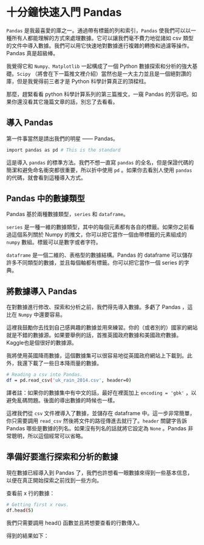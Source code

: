 # 十分鐘快速入門 Pandas


`Pandas` 是我最喜愛的庫之一。通過帶有標籤的列和索引，`Pandas` 使我們可以以一種所有人都能理解的方式來處理數據。它可以讓我們毫不費力地從諸如 csv 類型的文件中導入數據。我們可以用它快速地對數據進行複雜的轉換和過濾等操作。Pandas 真是超級棒。

我覺得它和 `Numpy、Matplotlib` 一起構成了一個 Python 數據探索和分析的強大基礎。`Scipy` （將會在下一篇推文裡介紹）當然也是一大主力並且是一個絕對讚的庫，但是我覺得前三者才是 Python 科學計算真正的頂樑柱。

那麼，趕緊看看 python 科學計算系列的第三篇推文，一窺 Pandas 的芳容吧。如果你還沒看其它幾篇文章的話，別忘了去看看。


## 導入 Pandas

第一件事當然是請出我們的明星 —— Pandas。

```sh
import pandas as pd # This is the standard
```

這是導入 `pandas` 的標準方法。我們不想一直寫 `pandas` 的全名，但是保證代碼的簡潔和避免命名衝突都很重要，所以折中使用 `pd` 。如果你去看別人使用 `pandas` 的代碼，就會看到這種導入方式。


## Pandas 中的數據類型

Pandas 基於兩種數據類型，`series` 和 `dataframe`。

`series` 是一種一維的數據類型，其中的每個元素都有各自的標籤。如果你之前看過這個系列關於 Numpy 的推文，你可以把它當作一個由帶標籤的元素組成的 `numpy` 數組。標籤可以是數字或者字符。

`dataframe` 是一個二維的、表格型的數據結構。Pandas 的 dataframe 可以儲存許多不同類型的數據，並且每個軸都有標籤。你可以把它當作一個 series 的字典。

## 將數據導入 Pandas

在對數據進行修改、探索和分析之前，我們得先導入數據。多虧了 Pandas ，這比在 `Numpy` 中還要容易。

這裡我鼓勵你去找到自己感興趣的數據並用來練習。你的（或者別的）國家的網站就是不錯的數據源。如果要舉例的話，首推英國政府數據和美國政府數據。Kaggle也是個很好的數據源。

我將使用英國降雨數據，這個數據集可以很容易地從英國政府網站上下載到。此外，我還下載了一些日本降雨量的數據。


```sh
# Reading a csv into Pandas.
df = pd.read_csv('uk_rain_2014.csv', header=0)
```

譯者註：如果你的數據集中有中文的話，最好在裡面加上 `encoding = 'gbk'` ，以避免亂碼問題。後面的導出數據的時候也一樣。


這裡我們從 `csv` 文件裡導入了數據，並儲存在 dataframe 中。這一步非常簡單，你只需要調用 `read_csv` 然後將文件的路徑傳進去就行了。`header` 關鍵字告訴 Pandas 哪些是數據的列名。如果沒有列名的話就將它設定為 `None` 。Pandas 非常聰明，所以這個經常可以省略。

## 準備好要進行探索和分析的數據

現在數據已經導入到 Pandas 了，我們也許想看一眼數據來得到一些基本信息，以便在真正開始探索之前找到一些方向。

查看前 x 行的數據：

```sh
# Getting first x rows.
df.head(5)
```

我們只需要調用 head() 函數並且將想要查看的行數傳入。

得到的結果如下：